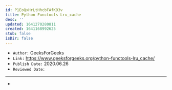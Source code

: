 ```yaml
---
id: P1EoQxHrLtHhcbFAfK93v
title: Python Functools Lru_cache
desc: ''
updated: 1641270280811
created: 1641168992625
stub: false
isDir: false
---
```


- `Author:` GeeksForGeeks
- `Link:` <https://www.geeksforgeeks.org/python-functools-lru_cache/>
- `Publish Date:` 2020.06.26
- `Reviewed Date:` 

---

-

